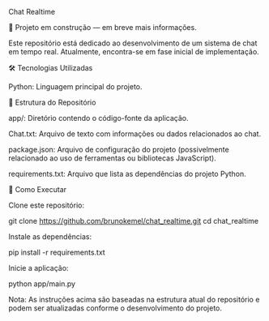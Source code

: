 Chat Realtime

🚧 Projeto em construção — em breve mais informações.

Este repositório está dedicado ao desenvolvimento de um sistema de chat em tempo real. Atualmente, encontra-se em fase inicial de implementação.

🛠️ Tecnologias Utilizadas

Python: Linguagem principal do projeto.

📁 Estrutura do Repositório

app/: Diretório contendo o código-fonte da aplicação.

Chat.txt: Arquivo de texto com informações ou dados relacionados ao chat.

package.json: Arquivo de configuração do projeto (possivelmente relacionado ao uso de ferramentas ou bibliotecas JavaScript).

requirements.txt: Arquivo que lista as dependências do projeto Python.

🚀 Como Executar

Clone este repositório:

git clone https://github.com/brunokemel/chat_realtime.git
cd chat_realtime


Instale as dependências:

pip install -r requirements.txt


Inicie a aplicação:

python app/main.py


Nota: As instruções acima são baseadas na estrutura atual do repositório e podem ser atualizadas conforme o desenvolvimento do projeto.
